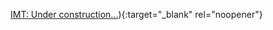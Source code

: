 

[IMT: Under construction...](https://user-images.githubusercontent.com/19348109/124796182-c8891b00-df48-11eb-919b-a3bffc8a74ae.mp4)){:target="_blank" rel="noopener"}
